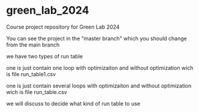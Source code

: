 # green_lab_2024
Course project repository for Green Lab 2024

You can see the project in the "master branch" which you should change from the main branch


we have two types of run table

one is just contain one loop with optimizaiton and without optimization wich is file run_table1.csv

one is just contain several loops with optimizaiton and without optimization wich is file run_table.csv

we will discuss to decide what kind of run table to use
